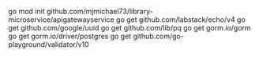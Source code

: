 go mod init github.com/mjmichael73/library-microservice/apigatewayservice
go get github.com/labstack/echo/v4
go get github.com/google/uuid
go get github.com/lib/pq
go get gorm.io/gorm
go get gorm.io/driver/postgres
go get github.com/go-playground/validator/v10